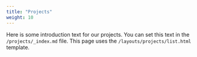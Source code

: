 ```yaml
---
title: "Projects"
weight: 10
---
```


Here is some introduction text for our projects. You can set this text in the `/projects/_index.md` file. This page uses the `/layouts/projects/list.html` template.
